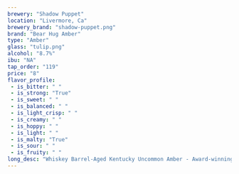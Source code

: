 ```yaml
---
brewery: "Shadow Puppet"
location: "Livermore, Ca"
brewery_brand: "shadow-puppet.png"
brand: "Bear Hug Amber"
type: "Amber"
glass: "tulip.png"
alcohol: "8.7%"
ibu: "NA"
tap_order: "119"
price: "8"
flavor_profile:
 - is_bitter: " "
 - is_strong: "True"
 - is_sweet: " "
 - is_balanced: " "
 - is_light_crisp: " "
 - is_creamy: " "
 - is_hoppy: " "
 - is_light: " "
 - is_malty: "True"
 - is_sour: " "
 - is_fruity: " "
long_desc: "Whiskey Barrel-Aged Kentucky Uncommon Amber - Award-winning Kentucky Uncommon aged in Jim Beam bourbon barrels for 6 months. Malty, slightly sweet, slightly boozey, entirely wonderful"
---
```

